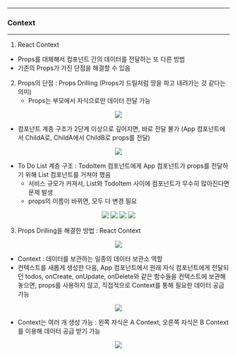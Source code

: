 -----
### Context
-----
1. React Context
  - Props를 대체해서 컴포넌트 간의 데이터를 전달하는 또 다른 방법
  - 기존의 Props가 가진 단점을 해결할 수 있음

2. Props의 단점 : Props Drilling (Props가 드릴처럼 땅을 파고 내려가는 것 같다는 의미)
   - Props는 부모에서 자식으로만 데이터 전달 가능
<div align="center">
<img src="https://github.com/user-attachments/assets/ac7700c0-42ee-4b1f-8218-1196df260123">
</div>

   - 컴포넌트 계층 구조가 2단계 이상으로 깊어지면, 바로 전달 불가 (App 컴포넌트에서 ChildA로, ChildA에서 ChildB로 props를 전달)
<div align="center">
<img src="https://github.com/user-attachments/assets/b4518273-0ddc-4db1-91d1-f68eaafdebc3">
</div>


   - To Do List 계층 구조 : TodoItem 컴포넌트에게 App 컴포넌트가 props를 전달하기 위해 List 컴포넌트를 거쳐야 했음
     + 서비스 규모가 커져서, List와 TodoItem 사이에 컴포넌트가 무수히 많아진다면 문제 발생 
     + props의 이름이 바뀌면, 모두 다 변경 필요
<div align="center">
<img src="https://github.com/user-attachments/assets/db1d0d8f-0add-4c69-ba36-72c60dea07b3">
<img src="https://github.com/user-attachments/assets/d6615cfd-ac3c-47e6-b550-e11633a9f884">
<img src="https://github.com/user-attachments/assets/8dee3323-6380-4398-ac15-a8880f0fc997">
<img src="https://github.com/user-attachments/assets/4eb96b51-1cc9-4397-8085-4f7d06b00c45">
</div>

3. Props Drilling을 해결한 방법 : React Context
<div align="center">
<img src="https://github.com/user-attachments/assets/b1e4ee80-44c8-42ea-978e-340750bf3edd3">
</div>

   - Context : 데이터를 보관하는 일종의 데이터 보관소 역할
   - 컨텍스트를 새롭게 생성한 다음, App 컴포넌트에서 원래 자식 컴포넌트에게 전달되던 todos, onCreate, onUpdate, onDelete와 같은 함수들을 컨텍스트에 보관해놓으면, props를 사용하지 않고, 직접적으로 Context를 통해 필요한 데이터 공급 가능
<div align="center">
<img src="https://github.com/user-attachments/assets/2e65b996-9051-4f8a-8ca7-35fa78d00e26">
</div>

   - Context는 여러 개 생성 가능 : 왼쪽 자식은 A Context, 오른쪽 자식은 B Context를 이용해 데이터 공급 받기 가능
<div align="center">
<img src="https://github.com/user-attachments/assets/a9e992ba-f4c5-46bf-a080-7b144c17bb87">
</div>


